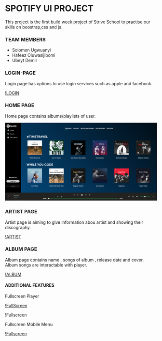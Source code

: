 # SPOTIFY UI PROJECT

This project is the first build week project of Strive School to practise our skills on boostrap,css and js.

### TEAM MEMBERS

- Solomon Ugwuanyi
- Hafeez Oluwasijibomi
- Ubeyt Demir

### LOGIN-PAGE

Login page has options to use login services such as apple and facebook.

[!LOGIN](./screenshots/login.PNG)

### HOME PAGE

Home page contains albums/playlists of user.

![HOME](./screenshots/home.PNG)

### ARTIST PAGE

Artist page is aiming to give information abou artist and showing their discography.

[!ARTIST](./screenshots/artist-details.page.PNG)

### ALBUM PAGE

Album page contains name , songs of album , release date and cover.
Album songs are interactable with player.

[!ALBUM](./screenshots/album-details.PNG)

#### ADDITIONAL FEATURES

Fullscreen Player

[!FullScreen](./screenshots/fs-player.PNG)

[!Fullscreen](./screenshots/mobile-fs.PNG)

Fullscreen Mobile Menu

[!Fullscreen](./screenshots/mobile-menu.PNG)
